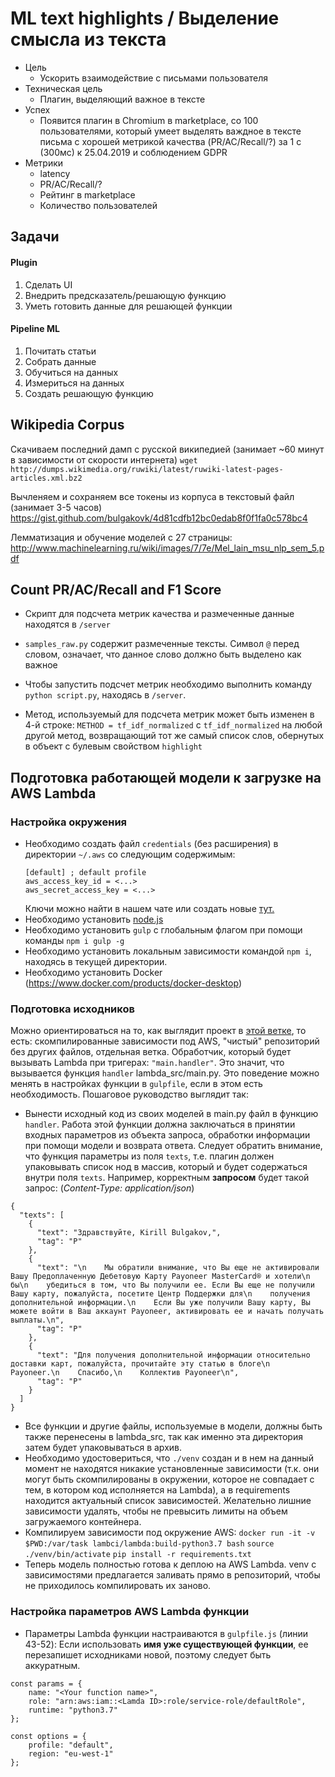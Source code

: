 # ML text highlights / Выделение смысла из текста

* Цель
	* Ускорить взаимодействие с письмами пользователя
* Техническая цель
	* Плагин, выделяющий важное в тексте
* Успех
	* Появится плагин в Chromium в marketplace, со 100 пользователями, который умеет выделять важдное в тексте письма с хорошей метрикой качества (PR/AC/Recall/?) за 1 с (300мс) к 25.04.2019 и соблюдением GDPR
* Метрики
	* latency
	* PR/AC/Recall/?
	* Рейтинг в marketplace
	* Количество пользователей


## Задачи
#### Plugin
1. Сделать UI
2. Внедрить предсказатель/решающую функцию
3. Уметь готовить данные для решающей функции
#### Pipeline ML
1. Почитать статьи
2. Собрать данные
3. Обучиться на данных
4. Измериться на данных
5. Создать решающую функцию

## Wikipedia Corpus
Скачиваем последний дамп с русской википедией (занимает ~60 минут в зависимости от скорости интернета)
`wget http://dumps.wikimedia.org/ruwiki/latest/ruwiki-latest-pages-articles.xml.bz2`

Вычленяем и сохраняем все токены из корпуса в текстовый файл (занимает 3-5 часов)
https://gist.github.com/bulgakovk/4d81cdfb12bc0edab8f0f1fa0c578bc4

Лемматизация и обучение моделей с 27 страницы:
http://www.machinelearning.ru/wiki/images/7/7e/Mel_lain_msu_nlp_sem_5.pdf

## Count PR/AC/Recall and F1 Score
* Скрипт для подсчета метрик качества и размеченные данные находятся в `/server`

* `samples_raw.py` содержит размеченные тексты. Символ `@` перед словом, означает, 
что данное слово должно быть выделено как важное

* Чтобы запустить подсчет метрик необходимо выполнить команду `python script.py`,
находясь в `/server`.

*  Метод, используемый для подсчета метрик может быть изменен в 4-й строке:
`METHOD = tf_idf_normalized` с `tf_idf_normalized` на любой другой метод, 
возвращающий тот же самый список слов, обернутых в объект с булевым
свойством `highlight`


## Подготовка работающей модели к загрузке на AWS Lambda
### Настройка окружения
* Необходимо создать файл `credentials` (без расширения) в директории `~/.aws`
со следующим содержимым:
    ```
    [default] ; default profile
    aws_access_key_id = <...>
    aws_secret_access_key = <...>
    ```
    Ключи можно найти в нашем чате или создать новые [тут.](https://console.aws.amazon.com/iam/home#/security_credentials)
* Необходимо установить [node.js](https://nodejs.org/en/)
* Необходимо установить `gulp` с глобальным флагом при помощи команды `npm i gulp -g`
* Необходимо установить локальным зависимости командой `npm i`, находясь в текущей директории.
* Необходимо установить Docker (https://www.docker.com/products/docker-desktop)

### Подготовка исходников
Можно ориентироваться на то, как выглядит проект в [этой ветке](https://github.com/selivanov-as/ml-text-highlights/tree/deployment/tf-idf),
то есть: скомпилированные зависимости под AWS, "чистый" репозиторий без других файлов, отдельная ветка.
Обработчик, который будет вызывать Lambda при тригерах: `"main.handler"`. 
Это значит, что вызывается функция `handler` lambda_src/main.py. 
Это поведение можно менять в настройках функции в `gulpfile`, если в этом есть необходимость.
Пошаговое руководство выглядит так:
* Вынести исходный код из своих моделей в main.py файл в функцию `handler`. Работа этой функции
должна заключаться в принятии входных параметров из объекта запроса, обработки информации
при помощи модели и возврата ответа. Следует обратить внимание, что функция параметры
из поля `texts`, т.е. плагин должен упаковывать список нод в массив, который и будет 
содержаться внутри поля `texts`. Например, корректным **запросом** будет такой запрос:
(_Content-Type: application/json_)
```
{
  "texts": [
    {
      "text": "Здравствуйте, Kirill Bulgakov,",
      "tag": "P"
    },
    {
      "text": "\n    Мы обратили внимание, что Вы еще не активировали Вашу Предоплаченную Дебетовую Карту Payoneer MasterCard® и хотели\n    бы\n    убедиться в том, что Вы получили ее. Если Вы еще не получили Вашу карту, пожалуйста, посетите Центр Поддержки для\n    получения дополнительной информации.\n    Если Вы уже получили Вашу карту, Вы можете войти в Ваш аккаунт Payoneer, активировать ее и начать получать выплаты.\n",
      "tag": "P"
    },
    {
      "text": "Для получения дополнительной информации относительно доставки карт, пожалуйста, прочитайте эту статью в блоге\n    Payoneer.\n    Спасибо,\n    Коллектив Payoneer\n",
      "tag": "P"
    }
  ]
}
```
* Все функции и другие файлы, используемые в модели, должны быть также перенесены в lambda_src, 
так как именно эта директория затем будет упаковываться в архив.
* Необходимо удостовериться, что `./venv` создан и в нем на данный момент не находятся никакие
установленные зависимости (т.к. они могут быть скомпилированы в окружении, которое не совпадает 
с тем, в котором код исполняется на Lambda), а в requirements находится актуальный список зависимостей.
Желательно лишние зависимости удалять, чтобы не превысить лимиты на объем загружаемого контейнера.
* Компилируем зависимости под окружение AWS:
`docker run -it -v $PWD:/var/task lambci/lambda:build-python3.7 bash`
`source ./venv/bin/activate`
`pip install -r requirements.txt`
* Теперь модель полностью готова к деплою на AWS Lambda. venv с зависимостями
предлагается заливать прямо в репозиторий, чтобы не приходилось компилировать их
заново.

### Настройка параметров AWS Lambda функции
* Параметры Lambda функции настраиваются в `gulpfile.js` (линии 43-52):
Если использовать **имя уже существующей функции**, ее перезапишет исходниками новой, 
поэтому следует быть аккуратным.
```
const params = {
    name: "<Your function name>",
    role: "arn:aws:iam::<Lamda ID>:role/service-role/defaultRole",
    runtime: "python3.7"
};

const options = {
    profile: "default",
    region: "eu-west-1"
};
```